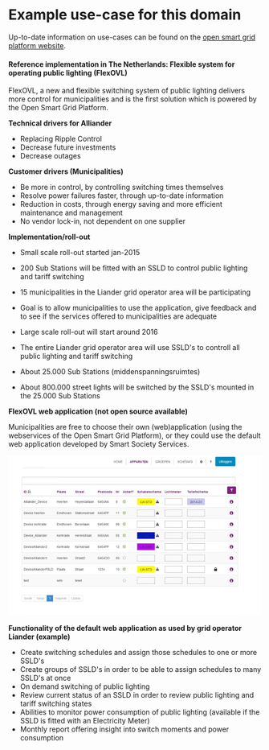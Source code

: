 # Example use-case for this domain
Up-to-date information on use-cases can be found on the [open smart grid platform website](http://www.opensmartgridplatform.org).

#### Reference implementation in The Netherlands:  Flexible system for operating public lighting (FlexOVL)

FlexOVL, a new and flexible switching system of public lighting delivers more control for municipalities and is the first solution which is powered by the Open Smart Grid Platform.

**Technical drivers for Alliander**

- Replacing Ripple Control
- Decrease future investments
- Decrease outages

**Customer drivers (Municipalities)**

- Be more in control, by controlling switching times themselves
- Resolve power failures faster, through up-to-date information
- Reduction in costs, through energy saving and more efficient maintenance and management
- No vendor lock-in, not dependent on one supplier

**Implementation/roll-out**

- Small scale roll-out started jan-2015
- 200 Sub Stations will be fitted with an SSLD to control public lighting and tariff switching
- 15 municipalities in the Liander grid operator area will be participating
- Goal is to allow municipalities to use the application, give feedback and to see if the services offered to municipalities are adequate


- Large scale roll-out will start around 2016
- The entire Liander grid operator area will use SSLD's to controll all public lighting and tariff switching
- About 25.000 Sub Stations (middenspanningsruimtes)
- About 800.000 street lights will be switched by the SSLD's mounted in the 25.000 Sub Stations

**FlexOVL web application (not open source available)**

Municipalities are free to choose their own (web)application (using the webservices of the Open Smart Grid Platform), or they could use the default web application developed by Smart Society Services.

![alt text](./Smartscocietyservices-web-application.png "FlexOVL Web Application")

**Functionality of the default  web application as used by grid operator Liander (example)**

- Create switching schedules and assign those schedules to one or more SSLD's
- Create groups of SSLD's in order to be able to assign schedules to many SSLD's at once
- On demand switching of public lighting
- Review current status of an SSLD in order to review public lighting and tariff switching states
- Abilities to monitor power consumption of public lighting (available if the SSLD is fitted with an Electricity Meter)
- Monthly report offering insight into switch moments and power consumption